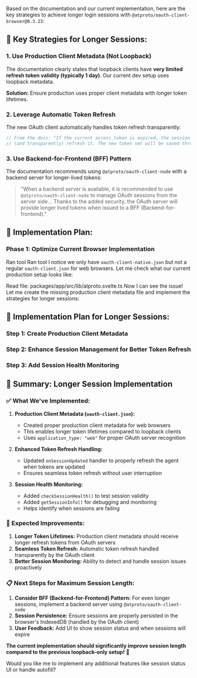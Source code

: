 Based on the documentation and our current implementation, here are the key strategies to achieve longer login sessions with `@atproto/oauth-client-browser@0.3.23`:

## **🎯 Key Strategies for Longer Sessions:**

### **1. Use Production Client Metadata (Not Loopback)**
The documentation clearly states that loopback clients have **very limited refresh token validity (typically 1 day)**. Our current dev setup uses loopback metadata.

**Solution:** Ensure production uses proper client metadata with longer token lifetimes.

### **2. Leverage Automatic Token Refresh**
The new OAuth client automatically handles token refresh transparently:

```typescript
// From the docs: "If the current access_token is expired, the session will automatically
// (and transparently) refresh it. The new token set will be saved through the client's session store."
```

### **3. Use Backend-for-Frontend (BFF) Pattern**
The documentation recommends using `@atproto/oauth-client-node` with a backend server for longer-lived tokens:

> "When a backend server is available, it is recommended to use `@atproto/oauth-client-node` to manage OAuth sessions from the server side... Thanks to the added security, the OAuth server will provide longer lived tokens when issued to a BFF (Backend-for-frontend)."

## **🚀 Implementation Plan:**

### **Phase 1: Optimize Current Browser Implementation**

Ran tool
Ran tool
I notice we only have `oauth-client-native.json` but not a regular `oauth-client.json` for web browsers. Let me check what our current production setup looks like:

Read file: packages/app/src/lib/atproto.svelte.ts
Now I can see the issue! Let me create the missing production client metadata file and implement the strategies for longer sessions:

## **🚀 Implementation Plan for Longer Sessions:**

### **Step 1: Create Production Client Metadata**

### **Step 2: Enhance Session Management for Better Token Refresh**

### **Step 3: Add Session Health Monitoring**

## **🎯 Summary: Longer Session Implementation**

### **✅ What We've Implemented:**

1. **Production Client Metadata (`oauth-client.json`):**
   - Created proper production client metadata for web browsers
   - This enables longer token lifetimes compared to loopback clients
   - Uses `application_type: "web"` for proper OAuth server recognition

2. **Enhanced Token Refresh Handling:**
   - Updated `onSessionUpdated` handler to properly refresh the agent when tokens are updated
   - Ensures seamless token refresh without user interruption

3. **Session Health Monitoring:**
   - Added `checkSessionHealth()` to test session validity
   - Added `getSessionInfo()` for debugging and monitoring
   - Helps identify when sessions are failing

### **🚀 Expected Improvements:**

1. **Longer Token Lifetimes:** Production client metadata should receive longer refresh tokens from OAuth servers
2. **Seamless Token Refresh:** Automatic token refresh handled transparently by the OAuth client
3. **Better Session Monitoring:** Ability to detect and handle session issues proactively

### **📋 Next Steps for Maximum Session Length:**

1. **Consider BFF (Backend-for-Frontend) Pattern:** For even longer sessions, implement a backend server using `@atproto/oauth-client-node`
2. **Session Persistence:** Ensure sessions are properly persisted in the browser's IndexedDB (handled by the OAuth client)
3. **User Feedback:** Add UI to show session status and when sessions will expire

**The current implementation should significantly improve session length compared to the previous loopback-only setup!** 🎉

Would you like me to implement any additional features like session status UI or handle autofill?